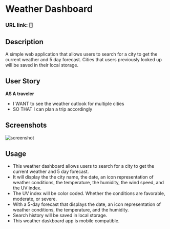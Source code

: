 # Weather Dashboard

### URL link: []

## Description

A simple web application that allows users to search for a city to get the current weather and 5 day forecast. Cities that users previously looked up will be saved in their local storage.

## User Story

**AS A traveler**

- I WANT to see the weather outlook for multiple cities
- SO THAT I can plan a trip accordingly

## Screenshots

![screenshot](g)

## Usage

- This weather dashboard allows users to search for a city to get the current weather and 5 day forecast.
- It will display the the city name, the date, an icon representation of weather conditions, the temperature, the humidity, the wind speed, and the UV index.
- The UV index will be color coded. Whether the conditions are favorable, moderate, or severe.
- With a 5-day forecast that displays the date, an icon representation of weather conditions, the temperature, and the humidity.
- Search history will be saved in local storage.
- This weather daskboard app is mobile compatible.
